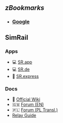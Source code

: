## *zBookmarks*
- ### [Google](https://www.google.com/)
## SimRail
### Apps
- :computer: [SR.app](https://www.simrail.app/)
- :computer: [SR.de](https://simrail-edr.de/)
- :page_with_curl: [SR.express](https://simrail.express/en)
### Docs
- :blue_book: [Official Wiki](https://wiki.simrail.eu/)
- :uk: [Forum (EN)](https://forum.simrail.eu/)
- :poland: [Forum (PL Transl.)](https://forum-simrail-eu.translate.goog/forum/67-dzia%C5%82-polski-pl/?_x_tr_sl=pl&_x_tr_tl=en&_x_tr_hl=ro&_x_tr_pto=wapp)
- [Relay Guide](https://forum.simrail.eu/topic/2166-guide-how-to-operate-relay-line-block-equipment/)
